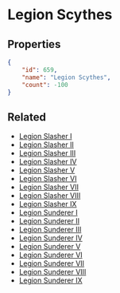 # Legion Scythes

<no description available>

## Properties

```json
{
    "id": 659,
    "name": "Legion Scythes",
    "count": -100
}
```

## Related

- [Legion Slasher I](../items/19488-legion-slasher-i.md)
- [Legion Slasher II](../items/19489-legion-slasher-ii.md)
- [Legion Slasher III](../items/19490-legion-slasher-iii.md)
- [Legion Slasher IV](../items/19491-legion-slasher-iv.md)
- [Legion Slasher V](../items/19492-legion-slasher-v.md)
- [Legion Slasher VI](../items/19493-legion-slasher-vi.md)
- [Legion Slasher VII](../items/19494-legion-slasher-vii.md)
- [Legion Slasher VIII](../items/19495-legion-slasher-viii.md)
- [Legion Slasher IX](../items/19496-legion-slasher-ix.md)
- [Legion Sunderer I](../items/19497-legion-sunderer-i.md)
- [Legion Sunderer II](../items/19498-legion-sunderer-ii.md)
- [Legion Sunderer III](../items/19499-legion-sunderer-iii.md)
- [Legion Sunderer IV](../items/19500-legion-sunderer-iv.md)
- [Legion Sunderer V](../items/19501-legion-sunderer-v.md)
- [Legion Sunderer VI](../items/19502-legion-sunderer-vi.md)
- [Legion Sunderer VII](../items/19503-legion-sunderer-vii.md)
- [Legion Sunderer VIII](../items/19504-legion-sunderer-viii.md)
- [Legion Sunderer IX](../items/19505-legion-sunderer-ix.md)

